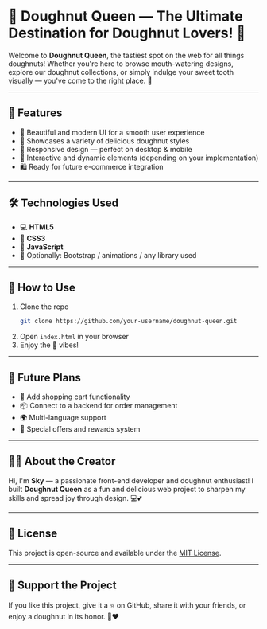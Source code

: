 # 🍩 Doughnut Queen — The Ultimate Destination for Doughnut Lovers! 👑

Welcome to **Doughnut Queen**, the tastiest spot on the web for all things doughnuts! Whether you're here to browse mouth-watering designs, explore our doughnut collections, or simply indulge your sweet tooth visually — you've come to the right place. 🎯

---

## 🌟 Features

- 🎨 Beautiful and modern UI for a smooth user experience  
- 🍓 Showcases a variety of delicious doughnut styles  
- 📱 Responsive design — perfect on desktop & mobile  
- 🌈 Interactive and dynamic elements (depending on your implementation)  
- 🛍️ Ready for future e-commerce integration  

---

## 🛠️ Technologies Used

- 💻 **HTML5**  
- 🎨 **CSS3**  
- 🧠 **JavaScript**  
- 🧰 Optionally: Bootstrap / animations / any library used

---

## 🚀 How to Use

1. Clone the repo  
   ```bash
   git clone https://github.com/your-username/doughnut-queen.git
   ```
2. Open `index.html` in your browser  
3. Enjoy the 🍩 vibes!

---

## 🎯 Future Plans

- 🛒 Add shopping cart functionality  
- 📦 Connect to a backend for order management  
- 🌍 Multi-language support  
- 🎁 Special offers and rewards system

---

## 🙋‍♀️ About the Creator

Hi, I'm **Sky** — a passionate front-end developer and doughnut enthusiast! I built **Doughnut Queen** as a fun and delicious web project to sharpen my skills and spread joy through design. 💻💕

---

## 📄 License

This project is open-source and available under the [MIT License](LICENSE).

---

## 🌟 Support the Project

If you like this project, give it a ⭐ on GitHub, share it with your friends, or enjoy a doughnut in its honor. 🍩❤️
